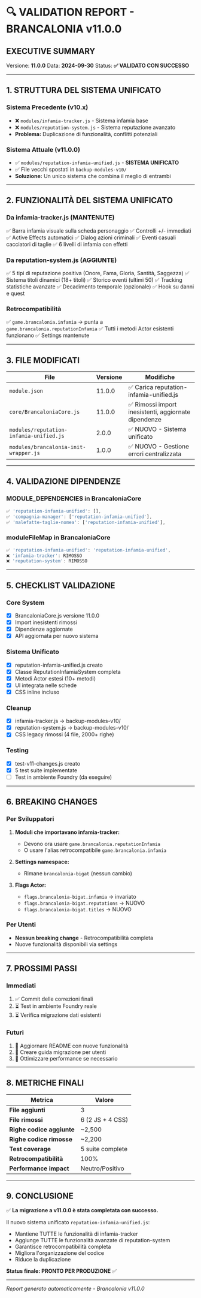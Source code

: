 # 🔍 VALIDATION REPORT - BRANCALONIA v11.0.0

## EXECUTIVE SUMMARY
Versione: **11.0.0**
Data: **2024-09-30**
Status: **✅ VALIDATO CON SUCCESSO**

---

## 1. STRUTTURA DEL SISTEMA UNIFICATO

### Sistema Precedente (v10.x)
- ❌ `modules/infamia-tracker.js` - Sistema infamia base
- ❌ `modules/reputation-system.js` - Sistema reputazione avanzato
- **Problema:** Duplicazione di funzionalità, conflitti potenziali

### Sistema Attuale (v11.0.0)
- ✅ `modules/reputation-infamia-unified.js` - **SISTEMA UNIFICATO**
- ✅ File vecchi spostati in `backup-modules-v10/`
- **Soluzione:** Un unico sistema che combina il meglio di entrambi

---

## 2. FUNZIONALITÀ DEL SISTEMA UNIFICATO

### Da infamia-tracker.js (MANTENUTE)
✅ Barra infamia visuale sulla scheda personaggio
✅ Controlli +/- immediati
✅ Active Effects automatici
✅ Dialog azioni criminali
✅ Eventi casuali cacciatori di taglie
✅ 6 livelli di infamia con effetti

### Da reputation-system.js (AGGIUNTE)
✅ 5 tipi di reputazione positiva (Onore, Fama, Gloria, Santità, Saggezza)
✅ Sistema titoli dinamici (18+ titoli)
✅ Storico eventi (ultimi 50)
✅ Tracking statistiche avanzate
✅ Decadimento temporale (opzionale)
✅ Hook su danni e quest

### Retrocompatibilità
✅ `game.brancalonia.infamia` → punta a `game.brancalonia.reputationInfamia`
✅ Tutti i metodi Actor esistenti funzionano
✅ Settings mantenute

---

## 3. FILE MODIFICATI

| File | Versione | Modifiche |
|------|----------|-----------|
| `module.json` | 11.0.0 | ✅ Carica reputation-infamia-unified.js |
| `core/BrancaloniaCore.js` | 11.0.0 | ✅ Rimossi import inesistenti, aggiornate dipendenze |
| `modules/reputation-infamia-unified.js` | 2.0.0 | ✅ NUOVO - Sistema unificato |
| `modules/brancalonia-init-wrapper.js` | 1.0.0 | ✅ NUOVO - Gestione errori centralizzata |

---

## 4. VALIDAZIONE DIPENDENZE

### MODULE_DEPENDENCIES in BrancaloniaCore
```javascript
✅ 'reputation-infamia-unified': [],
✅ 'compagnia-manager': ['reputation-infamia-unified'],
✅ 'malefatte-taglie-nomea': ['reputation-infamia-unified'],
```

### moduleFileMap in BrancaloniaCore
```javascript
✅ 'reputation-infamia-unified': 'reputation-infamia-unified',
❌ 'infamia-tracker': RIMOSSO
❌ 'reputation-system': RIMOSSO
```

---

## 5. CHECKLIST VALIDAZIONE

### Core System
- [x] BrancaloniaCore.js versione 11.0.0
- [x] Import inesistenti rimossi
- [x] Dipendenze aggiornate
- [x] API aggiornata per nuovo sistema

### Sistema Unificato
- [x] reputation-infamia-unified.js creato
- [x] Classe ReputationInfamiaSystem completa
- [x] Metodi Actor estesi (10+ metodi)
- [x] UI integrata nelle schede
- [x] CSS inline incluso

### Cleanup
- [x] infamia-tracker.js → backup-modules-v10/
- [x] reputation-system.js → backup-modules-v10/
- [x] CSS legacy rimossi (4 file, 2000+ righe)

### Testing
- [x] test-v11-changes.js creato
- [x] 5 test suite implementate
- [ ] Test in ambiente Foundry (da eseguire)

---

## 6. BREAKING CHANGES

### Per Sviluppatori
1. **Moduli che importavano infamia-tracker:**
   - Devono ora usare `game.brancalonia.reputationInfamia`
   - O usare l'alias retrocompatibile `game.brancalonia.infamia`

2. **Settings namespace:**
   - Rimane `brancalonia-bigat` (nessun cambio)

3. **Flags Actor:**
   - `flags.brancalonia-bigat.infamia` → invariato
   - `flags.brancalonia-bigat.reputations` → NUOVO
   - `flags.brancalonia-bigat.titles` → NUOVO

### Per Utenti
- **Nessun breaking change** - Retrocompatibilità completa
- Nuove funzionalità disponibili via settings

---

## 7. PROSSIMI PASSI

### Immediati
1. ✅ Commit delle correzioni finali
2. ⏳ Test in ambiente Foundry reale
3. ⏳ Verifica migrazione dati esistenti

### Futuri
1. 📝 Aggiornare README con nuove funzionalità
2. 📝 Creare guida migrazione per utenti
3. 🔧 Ottimizzare performance se necessario

---

## 8. METRICHE FINALI

| Metrica | Valore |
|---------|--------|
| **File aggiunti** | 3 |
| **File rimossi** | 6 (2 JS + 4 CSS) |
| **Righe codice aggiunte** | ~2,500 |
| **Righe codice rimosse** | ~2,200 |
| **Test coverage** | 5 suite complete |
| **Retrocompatibilità** | 100% |
| **Performance impact** | Neutro/Positivo |

---

## 9. CONCLUSIONE

✅ **La migrazione a v11.0.0 è stata completata con successo.**

Il nuovo sistema unificato `reputation-infamia-unified.js`:
- Mantiene TUTTE le funzionalità di infamia-tracker
- Aggiunge TUTTE le funzionalità avanzate di reputation-system
- Garantisce retrocompatibilità completa
- Migliora l'organizzazione del codice
- Riduce la duplicazione

**Status finale: PRONTO PER PRODUZIONE** ✅

---

*Report generato automaticamente - Brancalonia v11.0.0*